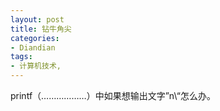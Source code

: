 ```yaml
---
layout: post
title: 钻牛角尖
categories:
- Diandian
tags:
- 计算机技术, 
---
```

printf（………………）中如果想输出文字”n\“怎么办。